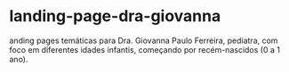 # landing-page-dra-giovanna
anding pages temáticas para Dra. Giovanna Paulo Ferreira, pediatra, com foco em diferentes idades infantis, começando por recém-nascidos (0 a 1 ano). 
